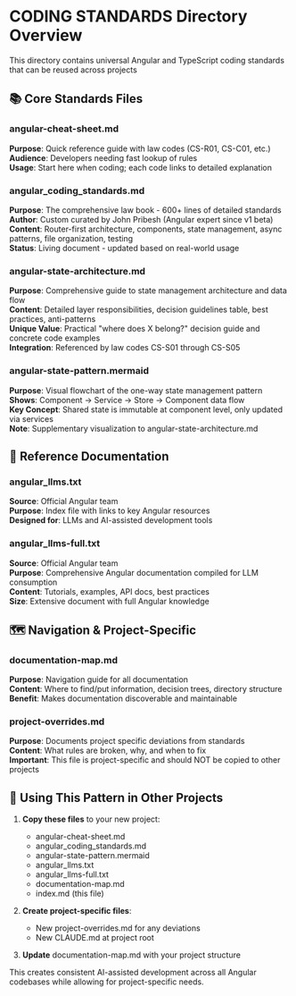 # CODING STANDARDS Directory Overview

This directory contains universal Angular and TypeScript coding standards that can be reused across projects

## 📚 Core Standards Files

### angular-cheat-sheet.md
**Purpose**: Quick reference guide with law codes (CS-R01, CS-C01, etc.)  
**Audience**: Developers needing fast lookup of rules  
**Usage**: Start here when coding; each code links to detailed explanation  

### angular_coding_standards.md  
**Purpose**: The comprehensive law book - 600+ lines of detailed standards  
**Author**: Custom curated by John Pribesh (Angular expert since v1 beta)  
**Content**: Router-first architecture, components, state management, async patterns, file organization, testing  
**Status**: Living document - updated based on real-world usage  

### angular-state-architecture.md
**Purpose**: Comprehensive guide to state management architecture and data flow  
**Content**: Detailed layer responsibilities, decision guidelines table, best practices, anti-patterns  
**Unique Value**: Practical "where does X belong?" decision guide and concrete code examples  
**Integration**: Referenced by law codes CS-S01 through CS-S05  

### angular-state-pattern.mermaid
**Purpose**: Visual flowchart of the one-way state management pattern  
**Shows**: Component → Service → Store → Component data flow  
**Key Concept**: Shared state is immutable at component level, only updated via services  
**Note**: Supplementary visualization to angular-state-architecture.md  

## 📖 Reference Documentation

### angular_llms.txt
**Source**: Official Angular team  
**Purpose**: Index file with links to key Angular resources  
**Designed for**: LLMs and AI-assisted development tools  

### angular_llms-full.txt
**Source**: Official Angular team  
**Purpose**: Comprehensive Angular documentation compiled for LLM consumption  
**Content**: Tutorials, examples, API docs, best practices  
**Size**: Extensive document with full Angular knowledge  

## 🗺️ Navigation & Project-Specific

### documentation-map.md
**Purpose**: Navigation guide for all documentation  
**Content**: Where to find/put information, decision trees, directory structure  
**Benefit**: Makes documentation discoverable and maintainable  

### project-overrides.md
**Purpose**: Documents project specific deviations from standards  
**Content**: What rules are broken, why, and when to fix  
**Important**: This file is project-specific and should NOT be copied to other projects  

## 🚀 Using This Pattern in Other Projects

1. **Copy these files** to your new project:
   - angular-cheat-sheet.md
   - angular_coding_standards.md
   - angular-state-pattern.mermaid
   - angular_llms.txt
   - angular_llms-full.txt
   - documentation-map.md
   - index.md (this file)

2. **Create project-specific files**:
   - New project-overrides.md for any deviations
   - New CLAUDE.md at project root

3. **Update** documentation-map.md with your project structure

This creates consistent AI-assisted development across all Angular codebases while allowing for project-specific needs.
